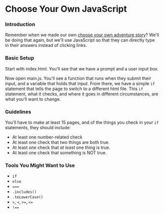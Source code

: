 # Choose Your Own JavaScript

### Introduction

Remember when we made our own [choose your own adventure story](https://github.com/abbreviatedman/the-adventures-of-link)? We'll be doing that again, but we'll use JavaScript so that they can directly type in their answers instead of clicking links.


### Basic Setup

Start with index.html. You'll see that we have a prompt and a user input box.

Now open main.js. You'll see a function that runs when they submit their input, and a variable that holds that input. From there, we have a simple `if` statement that tells the page to switch to a different html file. This `if` statement, what it checks, and where it goes in different circumstances, are what you'll want to change.


### Guidelines

You'll have to make at least 15 pages, and of the things you check in your `if` statements, they should include:
* At least one number-related check
* At least one check that two things are both true.
* At least one check that _at least_ one thing is true.
* At least one check that something is NOT true.


### Tools You Might Want to Use

* `if`
* `else`
* `===`
* `.includes()`
* `.toLowerCase()`
* `>`, `<`, `>=`, `<=`
* `!==`